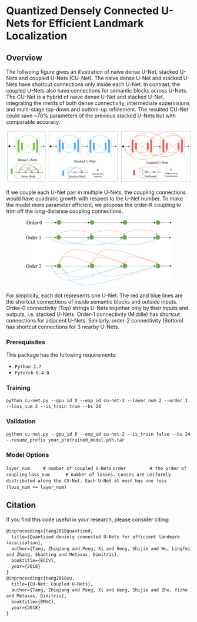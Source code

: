 # Quantized Densely Connected U-Nets for Efficient Landmark Localization

## Overview
The follwoing figure gives an illustration of naive dense U-Net, stacked U-Nets and coupled U-Nets (CU-Net). The naive dense U-Net and stacked U-Nets have shortcut connections only inside each U-Net. In contrast, the coupled U-Nets also have connections for semantic blocks across U-Nets. The CU-Net is a hybrid of naive dense U-Net and stacked U-Net, integrating the merits of both dense connectivity, intermediate supervisions and multi-stage top-down and bottom-up refinement. The resulted CU-Net could save ~70% parameters of the previous stacked U-Nets but with comparable accuracy.
<p align="center"><img src="figures/framework-comparison.jpg" alt="" width="600"></p>

If we couple each U-Net pair in multiple U-Nets, the coupling connections would have quadratic growth with respect to the U-Net number. To make the model more parameter efficient, we propose the order-K coupling to trim off the long-distance coupling connections.
<p align="center"><img src="figures/order-k.jpg" alt="" width="400"></p>
For simplicity, each dot represents one U-Net. The red and blue lines are the shortcut connections of inside semantic blocks and outside inputs. Order-0 connectivity (Top) strings U-Nets together only by their inputs and outputs, i.e. stacked U-Nets. Order-1 connectivity (Middle) has shortcut connections for adjacent U-Nets. Similarly, order-2 connectivity (Bottom) has shortcut connections for 3 nearby U-Nets.

### Prerequisites

This package has the following requirements:

* `Python 2.7`
* `Pytorch 0.4.0`

### Training

```
python cu-net.py --gpu_id 0 --exp_id cu-net-2 --layer_num 2 --order 1 --loss_num 2 --is_train true --bs 24
```

### Validation

```
python cu-net.py --gpu_id 0 --exp_id cu-net-2 --is_train false --bs 24 --resume_prefix your_pretrained_model.pth.tar
```

### Model Options
`layer_num     # number of coupled U-Nets`
`order         # the order of coupling`
`loss_num      # number of losses. Losses are uniformly distributed along the CU-Net. Each U-Net at most has one loss (loss_num <= layer_num)`

## Citation
If you find this code useful in your research, please consider citing:

```
@inproceedings{tang2018quantized,
  title={Quantized densely connected U-Nets for efficient landmark localization},
  author={Tang, Zhiqiang and Peng, Xi and Geng, Shijie and Wu, Lingfei and Zhang, Shaoting and Metaxas, Dimitris},
  booktitle={ECCV},
  year={2018}
}
@inproceedings{tang2018cu,
  title={CU-Net: Coupled U-Nets},
  author={Tang, Zhiqiang and Peng, Xi and Geng, Shijie and Zhu, Yizhe and Metaxas, Dimitris},
  booktitle={BMVC},
  year={2018}
}
```

